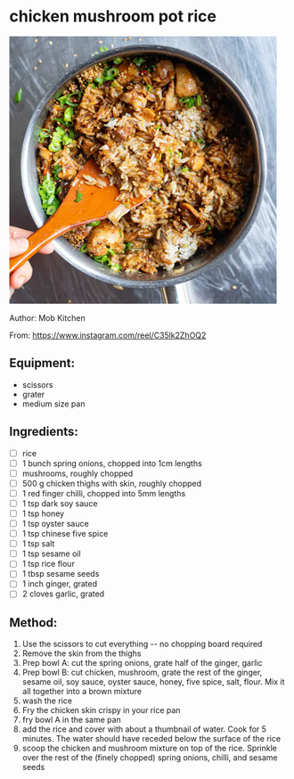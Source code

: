 # chicken mushroom pot rice
![](../images/Chicken-Mushroom-Pot-Rice.webp)

Author: Mob Kitchen

From: https://www.instagram.com/reel/C35lk2ZhOQ2

## Equipment: 
- scissors
- grater
- medium size pan

## Ingredients:
- [ ] rice
- [ ] 1 bunch spring onions, chopped into 1cm lengths
- [ ] mushrooms, roughly chopped
- [ ] 500 g chicken thighs with skin, roughly chopped
- [ ] 1 red finger chilli, chopped into 5mm lengths
- [ ] 1 tsp dark soy sauce
- [ ] 1 tsp honey
- [ ] 1 tsp oyster sauce
- [ ] 1 tsp chinese five spice
- [ ] 1 tsp salt
- [ ] 1 tsp sesame oil
- [ ] 1 tsp rice flour
- [ ] 1 tbsp sesame seeds
- [ ] 1 inch ginger, grated
- [ ] 2 cloves garlic, grated

## Method:
1. Use the scissors to cut everything -- no chopping board required
2. Remove the skin from the thighs
3. Prep bowl A: cut the spring onions, grate half of the ginger, garlic
4. Prep bowl B: cut chicken, mushroom, grate the rest of the ginger, sesame oil, soy sauce, oyster sauce, honey, five spice, salt, flour. Mix it all together into a brown mixture
5. wash the rice
6. Fry the chicken skin crispy in your rice pan
7. fry bowl A in the same pan
8. add the rice and cover with about a thumbnail of water. Cook for 5 minutes. The water should have receded below the surface of the rice
9. scoop the chicken and mushroom mixture on top of the rice. Sprinkle over the rest of the (finely chopped) spring onions, chilli, and sesame seeds